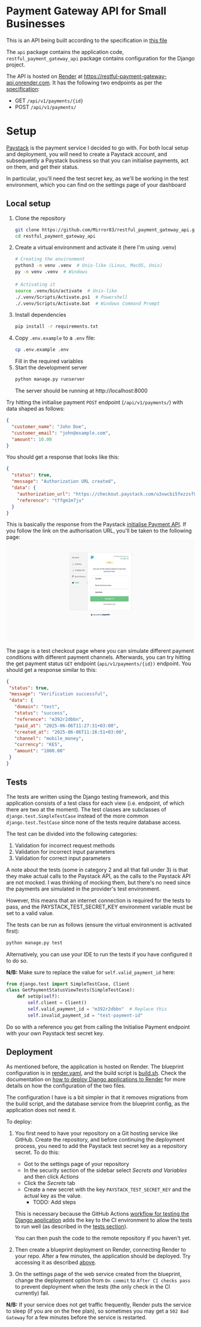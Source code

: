 # Payment Gateway API for Small Businesses
This is an API being built according to the specification in [this file](task.md)

The `api` package contains the application code,
`restful_payment_gateway_api` package contains configuration for the Django project.

The API is hosted on [Render](https://render.com/) at https://restful-payment-gateway-api.onrender.com.
It has the following two endpoints as per the [specification](task.md):
- GET `/api/v1/payments/{id}`
- POST `/api/v1/payments/`

# Setup
[Paystack](https://paystack.com/) is the payment service I decided to go with. 
For both local setup and deployment, you will need to create a Paystack account,
and subsequently a Paystack business so that you can initialise payments, act on them, and get their status.

In particular, you'll need the test secret key, as we'll be working in the test environment,
which you can find on the settings page of your dashboard

## Local setup
1. Clone the repository
    ```bash
   git clone https://github.com/Mirror83/restful_payment_gateway_api.git
   cd restful_payment_gateway_api
    ```
2. Create a virtual environment and activate it (here I'm using .venv)
    ```bash
   # Creating the environment
   python3 -m venv .venv  # Unix-like (Linux, MacOS, Unix)
   py -m venv .venv  # Windows
   
   # Activating it
   source .venv/bin/activate  # Unix-like
   ./.venv/Scripts/Activate.ps1  # Powershell
   ./.venv/Scripts/Activate.bat  # Windows Command Prompt
   ```
3. Install dependencies
    ```bash
    pip install -r requirements.txt
    ```
4. Copy `.env.example` to a `.env` file:
   ```bash
   cp .env.example .env
   ```
   Fill in the required variables
5. Start the development server
    ```bash
   python manage.py runserver
    ```
   The server should be running at http://localhost:8000

Try hitting the initialise payment `POST` endpoint (`/api/v1/payments/`)
with data shaped as follows:
```json
{
  "customer_name": "John Doe",
  "customer_email": "john@example.com",
  "amount": 10.00
}
```
You should get a response that looks like this:
```json
{
  "status": true,
  "message": "Authorization URL created",
  "data": {
    "authorization_url": "https://checkout.paystack.com/u3xwcbi5fezzsf8",
    "reference": "tffgm1m7ju"
  }
}
```
This is basically the response from the Paystack 
[initialise Payment API](https://paystack.com/docs/api/transaction/#initialize).
If you follow the link on the authorisation URL, you'll be taken to the following page:
![Test Checkout Page](test-checkout-page.png)

The page is a test checkout page where you can simulate different payment conditions with different payment channels.
Afterwards, you can try hitting the get payment status `GET` endpoint (`api/v1/payments/{id})` endpoint.
You should get a response similar to this:
```json
{
 "status": true,
 "message": "Verification successful",
 "data": {
   "domain": "test",
   "status": "success",
   "reference": "m392r2dbbn",
   "paid_at": "2025-06-06T11:27:31+03:00",
   "created_at": "2025-06-06T11:26:51+03:00",
   "channel": "mobile_money",
   "currency": "KES",
   "amount": "1000.00"
 }
}
```
   
## Tests
The tests are written using the Django testing framework, and this application
consists of a test class for each view (i.e. endpoint, of which there are two at the moment).
The test classes are subclasses of `django.test.SimpleTestCase` instead of the more common
`django.test.TestCase` since none of the tests require database access.

The test can be divided into the following categories:
1. Validation for incorrect request methods
2. Validation for incorrect input parameters
3. Validation for correct input parameters

A note about the tests (some in category 2 and all that fall under 3)
is that they make actual calls to the Paystack API, as the calls to
the Paystack API are not mocked. I was thinking of mocking them, but there's no need since 
the payments are simulated in the provider's test environment.

However, this means that an internet connection is required for the tests to pass, and the
PAYSTACK_TEST_SECRET_KEY environment variable must be set to a valid value.

The tests can be run as follows (ensure the virtual environment is activated first):
```bash
python manage.py test
```

Alternatively, you can use your IDE to run the tests if you have configured it to do so.

**N/B:** Make sure to replace the value for `self.valid_payment_id` here:
```python
from django.test import SimpleTestCase, Client
class GetPaymentStatusViewTests(SimpleTestCase):
    def setUp(self):
        self.client = Client()
        self.valid_payment_id = "m392r2dbbn"  # Replace this
        self.invalid_payment_id = "test-payment-id"
```

Do so with a reference you get from calling the Initialise Payment endpoint
with your own Paystack test secret key.

## Deployment
As mentioned before, the application is hosted on Render. The blueprint configuration is in
[render.yaml](render.yaml), and the build script is [build.sh](build.sh).
Check the documentation on 
[how to deploy Django applications to Render](https://render.com/docs/deploy-django#deploying-to-render)
for more details on how the configuration of the two files.

The configuration I have is a bit simpler in that it removes migrations from the build script, and the
database service from the blueprint config, as the application does not need it.

To deploy:
1. You first need to have your repository on a Git hosting service like GitHub.
   Create the repository, and before continuing the deployment process, you need to add the Paystack test secret
   key as a repository secret.
   To do this:
   - Got to the settings page of your repository
   - In the security section of the sidebar select *Secrets and Variables* and then click *Actions*
   - Click the *Secrets* tab
   - Create a new secret with the key `PAYSTACK_TEST_SECRET_KEY` and the actual key as the value.
      - TODO: Add steps
   
   This is necessary because the GitHub Actions 
   [workflow for testing the Django application](.github/workflows/django.yml) 
   adds the key to the CI environment to allow the tests to run well 
   (as described in the [tests section](#tests)).
   
   You can then push the code to the remote repository if you haven't yet.

2. Then create a blueprint deployment on Render, connecting Render to your repo. 
   After a few minutes, the application should be deployed. Try accessing it as described [above](#local-setup).
3. On the settings page of the web service created from the blueprint, change the deployment option from
   `On commit` to `After CI checks pass` to prevent deployment when the tests 
   (the only check in the CI currently) fail.

**N/B:** If your service does not get traffic frequently, Render puts the service to sleep
(if you are on the free plan), so sometimes you may get a `502 Bad Gateway` 
for a few minutes before the service is restarted.

